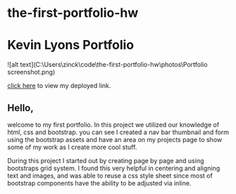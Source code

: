 # the-first-portfolio-hw

# Kevin Lyons Portfolio

![alt text](C:\Users\zinck\code\the-first-portfolio-hw\photos\Portfolio screenshot.png)

[ click here](https://raw.githubusercontent.com/Lax-Walrus/the-first-portfolio-hw/main/photos/Portfolio%20screenshot.png) to view my deployed link.

## Hello,

welcome to my first portfolio. In this project we utilized our knowledge of html, css and bootstrap. you can see I created a nav bar thumbnail and form using the bootstrap assets and have an area on my projects page to show some of my work as I create more cool stuff.

During this project I started out by creating page by page and using bootstraps grid system. I found this very helpful in centering and aligning text and images, and was able to reuse a css style sheet since most of bootstrap components have the ability to be adjusted via inline.
